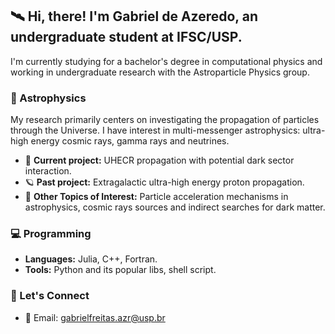 ## 🛰️ Hi, there! I'm Gabriel de Azeredo, an undergraduate student at IFSC/USP.

I'm currently studying for a bachelor's degree in computational physics and working in undergraduate research with the Astroparticle Physics group. 

### 🌌 Astrophysics

My research primarily centers on investigating the propagation of particles through the Universe. I have interest in multi-messenger astrophysics: ultra-high energy cosmic rays, gamma rays and neutrines.

- 🔭 **Current project:** UHECR propagation with potential dark sector interaction.
- 🪐 **Past project:** Extragalactic ultra-high energy proton propagation.
- 🚀 **Other Topics of Interest:** Particle acceleration mechanisms in astrophysics, cosmic rays sources and indirect searches for dark matter.

### 💻 Programming

- **Languages:** Julia, C++, Fortran.
- **Tools:** Python and its popular libs, shell script.

### 📡 Let's Connect

- 📧 Email: gabrielfreitas.azr@usp.br
